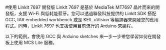 #使用 LinkIt 7697 開發版
LinkIt 7697 是基於 MediaTek MT7697 晶片而來的開發版，支援 Wi-Fi 與低耗能藍牙。您可以透過聯發科技提供的 LinkIt SDK 搭配 GCC, IAR embedded workbench 或是 KEIL uVision 等編譯器來開發您的應用程式。同時，LinkIt 7697 也支援使用目前流行的 Arduino 來編程。

以下的範例，會使用 GCC 與 Arduino sketches 來一步一步帶您學習如何在開發板上使用 MCS Lite 服務。